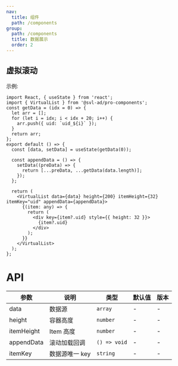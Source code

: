```yaml
---
nav:
  title: 组件
  path: /components
group:
  path: /components
  title: 数据展示
  order: 2
---
```


## 虚拟滚动

示例:

```tsx
import React, { useState } from 'react';
import { VirtualList } from '@svl-ad/pro-components';
const getData = (idx = 0) => {
  let arr = [];
  for (let i = idx; i < idx + 20; i++) {
    arr.push({ uid: `uid_${i}` });
  }
  return arr;
};
export default () => {
  const [data, setData] = useState(getData(0));

  const appendData = () => {
    setData((preData) => {
      return [...preData, ...getData(data.length)];
    });
  };

  return (
    <VirtualList data={data} height={200} itemHeight={32} itemKey="uid" appendData={appendData}>
      {(item: any) => {
        return (
          <div key={item?.uid} style={{ height: 32 }}>
            {item?.uid}
          </div>
        );
      }}
    </VirtualList>
  );
};
```

# API

| 参数       | 说明           | 类型         | 默认值 | 版本 |
| ---------- | -------------- | ------------ | ------ | ---- |
| data       | 数据源         | `array`      | -      | -    |
| height     | 容器高度       | `number`     | -      | -    |
| itemHeight | Item 高度      | `number`     | -      | -    |
| appendData | 滚动加载回调   | `() => void` | -      | -    |
| itemKey    | 数据源唯一 key | `string`     | -      | -    |
